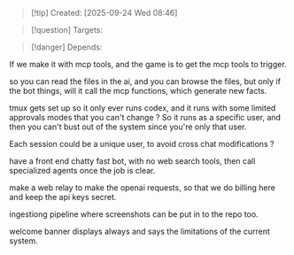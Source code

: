 
>[!tip] Created: [2025-09-24 Wed 08:46]

>[!question] Targets: 

>[!danger] Depends: 

If we make it with mcp tools, and the game is to get the mcp tools to trigger.

so you can read the files in the ai, and you can browse the files, but only if the bot things, will it call the mcp functions, which generate new facts.

tmux gets set up so it only ever runs codex, and it runs with some limited approvals modes that you can't change ?
So it runs as a specific user, and then you can't bust out of the system since you're only that user.

Each session could be a unique user, to avoid cross chat modifications ?

have a front end chatty fast bot, with no web search tools, then call specialized agents once the job is clear.

make a web relay to make the openai requests, so that we do billing here and keep the api keys secret.

ingestiong pipeline where screenshots can be put in to the repo too.

welcome banner displays always and says the limitations of the current system.